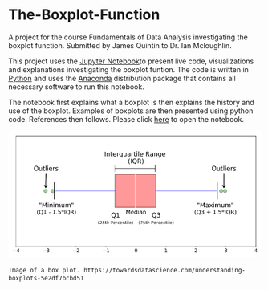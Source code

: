 # The-Boxplot-Function
A project for the course Fundamentals of Data Analysis investigating the boxplot function. Submitted by James Quintin to Dr. Ian Mcloughlin.

This project uses the [Jupyter Notebook](https://jupyter.org/)to present live code, visualizations and explanations investigating the boxplot funtion. The code is written in  [Python](https://www.python.org/) and uses the [Anaconda](https://www.anaconda.com/download/) distribution package that contains all necessary software to run this notebook.  

The notebook first explains what a boxplot is then explains the history and use of the boxplot. Examples of boxplots are then presented using python code. References then follows. Please click [here](https://github.com/NurseQ/The-Boxplot-Function/blob/master/The%20Boxplot%20Function.ipynb) to open the notebook.




<img src="boxplot.png">

    Image of a box plot. https://towardsdatascience.com/understanding-boxplots-5e2df7bcbd51





